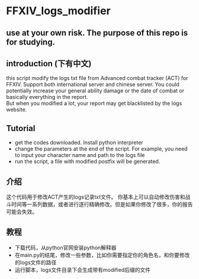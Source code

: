 # FFXIV_logs_modifier

## use at your own risk. The purpose of this repo is for studying.



## introduction (下有中文)
this script modify the logs txt file from Advanced combat tracker (ACT) for FFXIV. Support both international server and chinese server. 
You could potentially increase your general ability damage or the date of combat or basically everything in the report.   
But when you modified a lot,  your report may get blacklisted by the logs website.  

## Tutorial
- get the codes downloaded. Install python interpreter
- change the parameters at the end of the script. For example, you need to input your character name and path to the logs file 
- run the script, a file with modified postfix will be generated. 

## 介绍
这个代码用于修改ACT产生的logs记录txt文件。 你基本上可以自动修改伤害和战斗时间等一系列数据，或者进行逐行精确修改。但是如果你修改了很多，你的报告可能会失效。

## 教程
- 下载代码，从python官网安装python解释器
- 在main.py的结尾，修改一些参数，比如你需要指定你的角色名，和你要修改的logs文件的路径
- 运行脚本，logs文件目录下会生成带有modified后缀的文件
